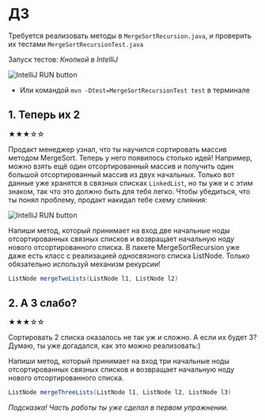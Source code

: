 # ДЗ 
Требуется реализовать методы в `MergeSortRecursion.java`, и проверить их тестами 
`MergeSortRecursionTest.java`

Запуск тестов: 
*Кнопкой в IntelliJ*

![IntelliJ RUN button](https://i.imgur.com/uHwKybe.png)
* Или командой `mvn -Dtest=MergeSortRecursionTest test` в терминале
## 1. Теперь их 2
★★★☆☆

Продакт менеджер узнал, что ты научился сортировать массив методом  MergeSort. Теперь у него
появилось столько идей! Например, можно взять ещё один отсортированный массив и получить один
большой отсортированный массив из двух начальных. Только вот данные уже хранятся в связных списках 
`LinkedList`, но ты уже и с этим знаком, так что это должно быть для тебя легко. Чтобы убедиться, 
что ты понял проблему, продакт накидал тебе схему слияния:

![IntelliJ RUN button](https://i.imgur.com/F6COCgz.jpg)


Напиши метод, который принимает на вход две начальные ноды отсортированных связных списков и 
возвращает начальную ноду нового отсортированного списка.  В пакете MergeSortRecursion уже даже
есть класс с реализацией односвязного списка ListNode. Только обязательно используй механизм
рекурсии!


```java
ListNode mergeTwoLists(ListNode l1, ListNode l2)
```

## 2. А 3 слабо?
★★★☆☆

Сортировать 2 списка оказалось не так уж и сложно. А если их будет 3? Думаю, ты уже догадался,
как это можно реализовать:)

Напиши метод, который принимает на вход три начальные ноды отсортированных связных списков и
возвращает начальную ноду нового отсортированного списка.

```java
ListNode mergeThreeLists(ListNode l1, ListNode l2, ListNode l3)
```

*Подсказка!*
*Часть работы ты уже сделал в первом упражнении.*
